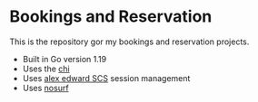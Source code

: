# Bookings and Reservation

This is the repository gor my bookings and reservation projects.

- Built in Go version 1.19
- Uses the [chi](https://github.com/go-chi/chi/v5)
- Uses [alex edward SCS](https://github.com/alexedwards/scs/v2) session management
- Uses [nosurf](https://github.com/justinas/nosurf) 